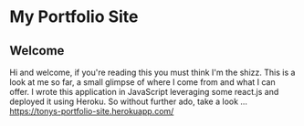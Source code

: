 # My Portfolio Site

## Welcome

Hi and welcome, if you're reading this you must think I'm the shizz. This is a look at me so far, a small glimpse of where I come from and what I can offer. I wrote this application in JavaScript leveraging some react.js and deployed it using Heroku. So without further ado, take a look ... https://tonys-portfolio-site.herokuapp.com/